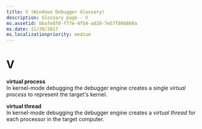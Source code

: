 ```yaml
---
title: V (Windows Debugger Glossary)
description: Glossary page - V
ms.assetid: bbafe8f0-f77e-4fb4-ad28-7e57f866869a
ms.date: 11/28/2017
ms.localizationpriority: medium
---
```


# V


<span id="virtual_process"></span><span id="VIRTUAL_PROCESS"></span>**virtual process**  
In kernel-mode debugging the debugger engine creates a single *virtual process* to represent the target's kernel.

<span id="virtual_thread"></span><span id="VIRTUAL_THREAD"></span>**virtual thread**  
In kernel-mode debugging the debugger engine creates a *virtual thread* for each processor in the target computer.

 

 





